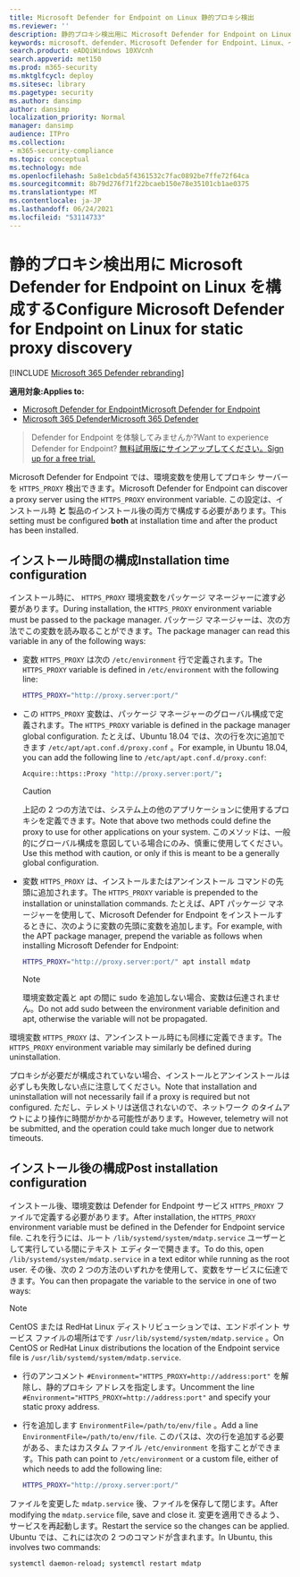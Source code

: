 ```yaml
---
title: Microsoft Defender for Endpoint on Linux 静的プロキシ検出
ms.reviewer: ''
description: 静的プロキシ検出用に Microsoft Defender for Endpoint on Linux を構成する方法について説明します。
keywords: microsoft、defender、Microsoft Defender for Endpoint、Linux、インストール、プロキシ
search.product: eADQiWindows 10XVcnh
search.appverid: met150
ms.prod: m365-security
ms.mktglfcycl: deploy
ms.sitesec: library
ms.pagetype: security
ms.author: dansimp
author: dansimp
localization_priority: Normal
manager: dansimp
audience: ITPro
ms.collection:
- m365-security-compliance
ms.topic: conceptual
ms.technology: mde
ms.openlocfilehash: 5a8e1cbda5f4361532c7fac0892be7ffe72f64ca
ms.sourcegitcommit: 8b79d276f71f22bcaeb150e78e35101cb1ae0375
ms.translationtype: MT
ms.contentlocale: ja-JP
ms.lasthandoff: 06/24/2021
ms.locfileid: "53114733"
---
```

# <a name="configure-microsoft-defender-for-endpoint-on-linux-for-static-proxy-discovery"></a><span data-ttu-id="3e589-104">静的プロキシ検出用に Microsoft Defender for Endpoint on Linux を構成する</span><span class="sxs-lookup"><span data-stu-id="3e589-104">Configure Microsoft Defender for Endpoint on Linux for static proxy discovery</span></span>

[!INCLUDE [Microsoft 365 Defender rebranding](../../includes/microsoft-defender.md)]


<span data-ttu-id="3e589-105">**適用対象:**</span><span class="sxs-lookup"><span data-stu-id="3e589-105">**Applies to:**</span></span>
- [<span data-ttu-id="3e589-106">Microsoft Defender for Endpoint</span><span class="sxs-lookup"><span data-stu-id="3e589-106">Microsoft Defender for Endpoint</span></span>](https://go.microsoft.com/fwlink/p/?linkid=2154037)
- [<span data-ttu-id="3e589-107">Microsoft 365 Defender</span><span class="sxs-lookup"><span data-stu-id="3e589-107">Microsoft 365 Defender</span></span>](https://go.microsoft.com/fwlink/?linkid=2118804)

> <span data-ttu-id="3e589-108">Defender for Endpoint を体験してみませんか?</span><span class="sxs-lookup"><span data-stu-id="3e589-108">Want to experience Defender for Endpoint?</span></span> [<span data-ttu-id="3e589-109">無料試用版にサインアップしてください。</span><span class="sxs-lookup"><span data-stu-id="3e589-109">Sign up for a free trial.</span></span>](https://www.microsoft.com/microsoft-365/windows/microsoft-defender-atp?ocid=docs-wdatp-investigateip-abovefoldlink)

<span data-ttu-id="3e589-110">Microsoft Defender for Endpoint では、環境変数を使用してプロキシ サーバーを `HTTPS_PROXY` 検出できます。</span><span class="sxs-lookup"><span data-stu-id="3e589-110">Microsoft Defender for Endpoint can discover a proxy server using the `HTTPS_PROXY` environment variable.</span></span> <span data-ttu-id="3e589-111">この設定は、インストール時 **と** 製品のインストール後の両方で構成する必要があります。</span><span class="sxs-lookup"><span data-stu-id="3e589-111">This setting must be configured **both** at installation time and after the product has been installed.</span></span>

## <a name="installation-time-configuration"></a><span data-ttu-id="3e589-112">インストール時間の構成</span><span class="sxs-lookup"><span data-stu-id="3e589-112">Installation time configuration</span></span>

<span data-ttu-id="3e589-113">インストール時に、 `HTTPS_PROXY` 環境変数をパッケージ マネージャーに渡す必要があります。</span><span class="sxs-lookup"><span data-stu-id="3e589-113">During installation, the `HTTPS_PROXY` environment variable must be passed to the package manager.</span></span> <span data-ttu-id="3e589-114">パッケージ マネージャーは、次の方法でこの変数を読み取ることができます。</span><span class="sxs-lookup"><span data-stu-id="3e589-114">The package manager can read this variable in any of the following ways:</span></span>

- <span data-ttu-id="3e589-115">変数 `HTTPS_PROXY` は次の `/etc/environment` 行で定義されます。</span><span class="sxs-lookup"><span data-stu-id="3e589-115">The `HTTPS_PROXY` variable is defined in `/etc/environment` with the following line:</span></span>

  ```bash
  HTTPS_PROXY="http://proxy.server:port/"
  ```

- <span data-ttu-id="3e589-116">この `HTTPS_PROXY` 変数は、パッケージ マネージャーのグローバル構成で定義されます。</span><span class="sxs-lookup"><span data-stu-id="3e589-116">The `HTTPS_PROXY` variable is defined in the package manager global configuration.</span></span> <span data-ttu-id="3e589-117">たとえば、Ubuntu 18.04 では、次の行を次に追加できます `/etc/apt/apt.conf.d/proxy.conf` 。</span><span class="sxs-lookup"><span data-stu-id="3e589-117">For example, in Ubuntu 18.04, you can add the following line to `/etc/apt/apt.conf.d/proxy.conf`:</span></span>
  
  ```bash
  Acquire::https::Proxy "http://proxy.server:port/";
  ```

  > [!CAUTION]
  > <span data-ttu-id="3e589-118">上記の 2 つの方法では、システム上の他のアプリケーションに使用するプロキシを定義できます。</span><span class="sxs-lookup"><span data-stu-id="3e589-118">Note that above two methods could define the proxy to use for other applications on your system.</span></span> <span data-ttu-id="3e589-119">このメソッドは、一般的にグローバル構成を意図している場合にのみ、慎重に使用してください。</span><span class="sxs-lookup"><span data-stu-id="3e589-119">Use this method with caution, or only if this is meant to be a generally global configuration.</span></span>
  
- <span data-ttu-id="3e589-120">変数 `HTTPS_PROXY` は、インストールまたはアンインストール コマンドの先頭に追加されます。</span><span class="sxs-lookup"><span data-stu-id="3e589-120">The `HTTPS_PROXY` variable is prepended to the installation or uninstallation commands.</span></span> <span data-ttu-id="3e589-121">たとえば、APT パッケージ マネージャーを使用して、Microsoft Defender for Endpoint をインストールするときに、次のように変数の先頭に変数を追加します。</span><span class="sxs-lookup"><span data-stu-id="3e589-121">For example, with the APT package manager, prepend the variable as follows when installing Microsoft Defender for Endpoint:</span></span> 

  ```bash  
  HTTPS_PROXY="http://proxy.server:port/" apt install mdatp
  ```

  > [!NOTE]
  > <span data-ttu-id="3e589-122">環境変数定義と apt の間に sudo を追加しない場合、変数は伝達されません。</span><span class="sxs-lookup"><span data-stu-id="3e589-122">Do not add sudo between the environment variable definition and apt, otherwise the variable will not be propagated.</span></span>

<span data-ttu-id="3e589-123">環境変数 `HTTPS_PROXY` は、アンインストール時にも同様に定義できます。</span><span class="sxs-lookup"><span data-stu-id="3e589-123">The `HTTPS_PROXY` environment variable may similarly be defined during uninstallation.</span></span>

<span data-ttu-id="3e589-124">プロキシが必要だが構成されていない場合、インストールとアンインストールは必ずしも失敗しない点に注意してください。</span><span class="sxs-lookup"><span data-stu-id="3e589-124">Note that installation and uninstallation will not necessarily fail if a proxy is required but not configured.</span></span> <span data-ttu-id="3e589-125">ただし、テレメトリは送信されないので、ネットワーク のタイムアウトにより操作に時間がかかる可能性があります。</span><span class="sxs-lookup"><span data-stu-id="3e589-125">However, telemetry will not be submitted, and the operation could take much longer due to network timeouts.</span></span>

## <a name="post-installation-configuration"></a><span data-ttu-id="3e589-126">インストール後の構成</span><span class="sxs-lookup"><span data-stu-id="3e589-126">Post installation configuration</span></span>
  
<span data-ttu-id="3e589-127">インストール後、環境変数は Defender for Endpoint サービス `HTTPS_PROXY` ファイルで定義する必要があります。</span><span class="sxs-lookup"><span data-stu-id="3e589-127">After installation, the `HTTPS_PROXY` environment variable must be defined in the Defender for Endpoint service file.</span></span> <span data-ttu-id="3e589-128">これを行うには、ルート `/lib/systemd/system/mdatp.service` ユーザーとして実行している間にテキスト エディターで開きます。</span><span class="sxs-lookup"><span data-stu-id="3e589-128">To do this, open `/lib/systemd/system/mdatp.service` in a text editor while running as the root user.</span></span> <span data-ttu-id="3e589-129">その後、次の 2 つの方法のいずれかを使用して、変数をサービスに伝達できます。</span><span class="sxs-lookup"><span data-stu-id="3e589-129">You can then propagate the variable to the service in one of two ways:</span></span>

> [!NOTE]
> <span data-ttu-id="3e589-130">CentOS または RedHat Linux ディストリビューションでは、エンドポイント サービス ファイルの場所はです `/usr/lib/systemd/system/mdatp.service` 。</span><span class="sxs-lookup"><span data-stu-id="3e589-130">On CentOS or RedHat Linux distributions the location of the Endpoint service file is `/usr/lib/systemd/system/mdatp.service`.</span></span>

- <span data-ttu-id="3e589-131">行のアンコメント `#Environment="HTTPS_PROXY=http://address:port"` を解除し、静的プロキシ アドレスを指定します。</span><span class="sxs-lookup"><span data-stu-id="3e589-131">Uncomment the line `#Environment="HTTPS_PROXY=http://address:port"` and specify your static proxy address.</span></span>

- <span data-ttu-id="3e589-132">行を追加します `EnvironmentFile=/path/to/env/file` 。</span><span class="sxs-lookup"><span data-stu-id="3e589-132">Add a line `EnvironmentFile=/path/to/env/file`.</span></span> <span data-ttu-id="3e589-133">このパスは、次の行を追加する必要がある、またはカスタム ファイル `/etc/environment` を指すことができます。</span><span class="sxs-lookup"><span data-stu-id="3e589-133">This path can point to `/etc/environment` or a custom file, either of which needs to add the following line:</span></span>
  
  ```bash
  HTTPS_PROXY="http://proxy.server:port/"
  ```

<span data-ttu-id="3e589-134">ファイルを変更した `mdatp.service` 後、ファイルを保存して閉じます。</span><span class="sxs-lookup"><span data-stu-id="3e589-134">After modifying the `mdatp.service` file, save and close it.</span></span> <span data-ttu-id="3e589-135">変更を適用できるよう、サービスを再起動します。</span><span class="sxs-lookup"><span data-stu-id="3e589-135">Restart the service so the changes can be applied.</span></span> <span data-ttu-id="3e589-136">Ubuntu では、これには次の 2 つのコマンドが含まれます。</span><span class="sxs-lookup"><span data-stu-id="3e589-136">In Ubuntu, this involves two commands:</span></span>  

```bash
systemctl daemon-reload; systemctl restart mdatp
```
